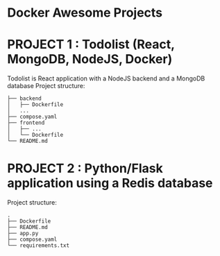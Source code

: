 
# Docker Awesome Projects

# PROJECT 1 : Todolist (React, MongoDB, NodeJS, Docker)

Todolist is React application with a NodeJS backend and a MongoDB database
Project structure:

```.
├── backend
│   ├── Dockerfile
│   ...
├── compose.yaml
├── frontend
│   ├── ...
│   └── Dockerfile
└── README.md
```

# PROJECT 2 : Python/Flask application using a Redis database 

Project structure:

```
.
├── Dockerfile
├── README.md
├── app.py
├── compose.yaml
└── requirements.txt
```
